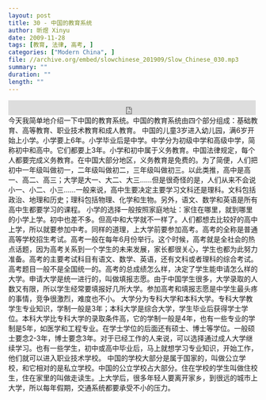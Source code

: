 ```yaml
---
layout: post
title: 30 - 中国的教育系统
author: 昕煜 Xinyu
date: 2009-11-28
tags: [教育, 法律, 高考, ]
categories: ["Modern China", ]
file: //archive.org/embed/slowchinese_201909/Slow_Chinese_030.mp3
summary: ""
duration: ""
length: ""
---
```


<iframe src="https://archive.org/embed/slowchinese_201909/Slow_Chinese_030.mp3" width="500" height="30" frameborder="0" webkitallowfullscreen="true" mozallowfullscreen="true" allowfullscreen></iframe>
今天我简单地介绍一下中国的教育系统。中国的教育系统由四个部分组成：基础教育、高等教育、职业技术教育和成人教育。
中国的儿童3岁进入幼儿园，满6岁开始上小学。小学要上6年。小学毕业后是中学。中学分为初级中学和高级中学，简称初中和高中。它们都要上3年。小学和初中属于义务教育。中国法律规定，每个人都要完成义务教育。在中国大部分地区，义务教育是免费的。为了简便，人们把初中一年级叫做初一，二年级叫做初二，三年级叫做初三。以此类推，高中是高一、高二、高三；大学是大一、大二、大三……但是很奇怪的是，人们从来不会说小一、小二、小三……一般来说，高中生要决定主要学习文科还是理科。文科包括政治、地理和历史；理科包括物理、化学和生物。另外，语文、数学和英语是所有高中生都要学习的课程。
小学的选择一般按照家庭地址：家住在哪里，就到哪里的小学上学。初中也差不多。但高中和大学就不一样了。人们都想去比较好的高中上学，所以就要参加中考。同样的道理，上大学前要参加高考。高考的全称是普通高等学校招生考试。高考一般在每年6月份举行。这个时候，高考就是全社会的热点话题，因为高考关系到一个学生的未来发展，家长都很关心，学生也都为此努力准备。高考的主要考试科目有语文、数学、英语，还有文科或者理科的综合考试。高考题目一般不是全国统一的。高考的总成绩怎么样，决定了学生能申请怎么样的大学。申请大学是统一进行的，叫做填报志愿。由于中国学生很多，大学录取的人数又有限，所以学生经常要填报好几所大学。参加高考和填报志愿是中学生最头疼的事情，竞争很激烈，难度也不小。
大学分为专科大学和本科大学。专科大学教学生专业知识，学制一般是3年；本科大学是综合大学，学生毕业后获得学士学位。本科大学比专科大学的录取条件高，它的学制一般是4年，也有一些专业的学制是5年，如医学和工程专业。在学士学位的后面还有硕士、博士等学位。一般硕士要念2-3年，博士要念3年。对于已经工作的人来说，可以选择通过成人大学继续学习。也有一些学生，初中或高中毕业后，马上就想学习专业知识，开始工作，他们就可以进入职业技术学校。
中国的学校大部分是属于国家的，叫做公立学校，和它相对的是私立学校。中国的公立学校占大部分。住在学校的学生叫做住校生，住在家里的叫做走读生。上大学后，很多年轻人要离开家乡，到很远的城市上大学，所以每年假期，交通系统都要承受不小的压力。
 
